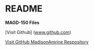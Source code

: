 
# README
**MAGD-150 Files**

[Visit Github] (www.github.com)

[Visit GitHub MadisonAmrine Respository](https://github.com/madisonamrine/README)
